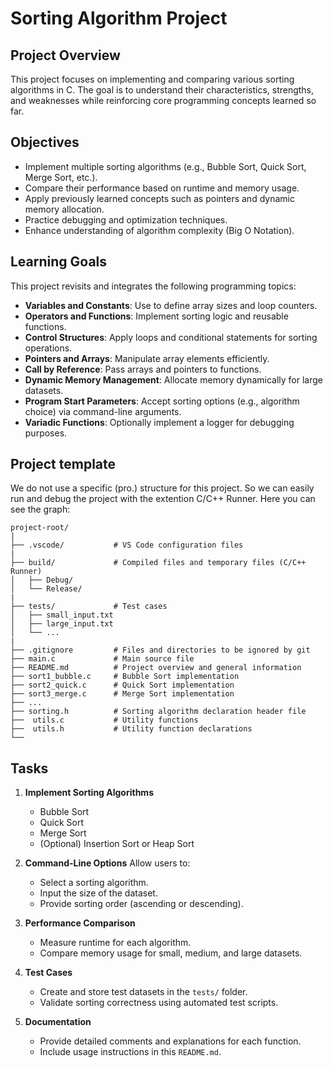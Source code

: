 # Sorting Algorithm Project

## Project Overview
This project focuses on implementing and comparing various sorting algorithms in C. The goal is to understand their characteristics, strengths, and weaknesses while reinforcing core programming concepts learned so far.

## Objectives
- Implement multiple sorting algorithms (e.g., Bubble Sort, Quick Sort, Merge Sort, etc.).
- Compare their performance based on runtime and memory usage.
- Apply previously learned concepts such as pointers and dynamic memory allocation.
- Practice debugging and optimization techniques.
- Enhance understanding of algorithm complexity (Big O Notation).

## Learning Goals
This project revisits and integrates the following programming topics:
- **Variables and Constants**: Use to define array sizes and loop counters.
- **Operators and Functions**: Implement sorting logic and reusable functions.
- **Control Structures**: Apply loops and conditional statements for sorting operations.
- **Pointers and Arrays**: Manipulate array elements efficiently.
- **Call by Reference**: Pass arrays and pointers to functions.
- **Dynamic Memory Management**: Allocate memory dynamically for large datasets.
- **Program Start Parameters**: Accept sorting options (e.g., algorithm choice) via command-line arguments.
- **Variadic Functions**: Optionally implement a logger for debugging purposes.

## Project template
We do not use a specific (pro.) structure for this project. So we can easily run and debug the project with the extention C/C++ Runner.
Here you can see the graph:
```graph
project-root/
|
├── .vscode/           # VS Code configuration files
|
├── build/             # Compiled files and temporary files (C/C++ Runner)
│   ├── Debug/
│   └── Release/
|
├── tests/             # Test cases
│   ├── small_input.txt
│   ├── large_input.txt
│   └── ...
|
├── .gitignore         # Files and directories to be ignored by git
├── main.c             # Main source file
├── README.md          # Project overview and general information
├── sort1_bubble.c     # Bubble Sort implementation
├── sort2_quick.c      # Quick Sort implementation
├── sort3_merge.c      # Merge Sort implementation
├── ...
├── sorting.h          # Sorting algorithm declaration header file
├──  utils.c           # Utility functions
├──  utils.h           # Utility function declarations
└──
```

## Tasks
1. **Implement Sorting Algorithms**
   - Bubble Sort
   - Quick Sort
   - Merge Sort
   - (Optional) Insertion Sort or Heap Sort

3. **Command-Line Options**
   Allow users to:
   - Select a sorting algorithm.
   - Input the size of the dataset.
   - Provide sorting order (ascending or descending).

4. **Performance Comparison**
   - Measure runtime for each algorithm.
   - Compare memory usage for small, medium, and large datasets.

5. **Test Cases**
   - Create and store test datasets in the `tests/` folder.
   - Validate sorting correctness using automated test scripts.

6. **Documentation**
   - Provide detailed comments and explanations for each function.
   - Include usage instructions in this `README.md`.
